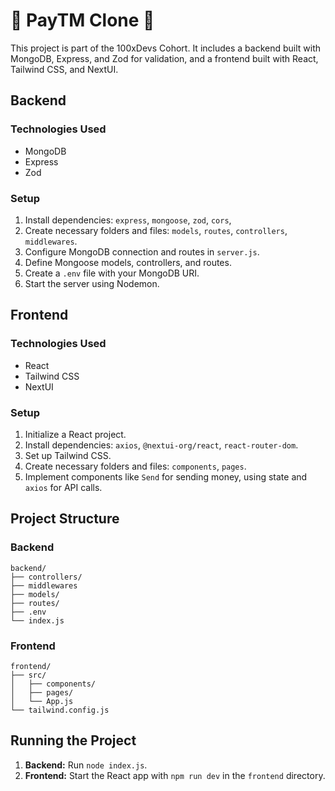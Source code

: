 

# 🌟 PayTM Clone 🌟

This project is part of the 100xDevs Cohort. It includes a backend built with MongoDB, Express, and Zod for validation, and a frontend built with React, Tailwind CSS, and NextUI.

## Backend

### Technologies Used
- MongoDB
- Express
- Zod

### Setup
1. Install dependencies: `express`, `mongoose`, `zod`, `cors`, 
2. Create necessary folders and files: `models`, `routes`, `controllers`, `middlewares`.
3. Configure MongoDB connection and routes in `server.js`.
4. Define Mongoose models, controllers, and routes.
5. Create a `.env` file with your MongoDB URI.
6. Start the server using Nodemon.

## Frontend

### Technologies Used
- React
- Tailwind CSS
- NextUI

### Setup
1. Initialize a React project.
2. Install dependencies: `axios`, `@nextui-org/react`, `react-router-dom`.
3. Set up Tailwind CSS.
4. Create necessary folders and files: `components`, `pages`.
5. Implement components like `Send` for sending money, using state and `axios` for API calls.

## Project Structure

### Backend
```
backend/
├── controllers/
├── middlewares
├── models/
├── routes/
├── .env
└── index.js
```

### Frontend
```
frontend/
├── src/
│   ├── components/
│   ├── pages/
│   └── App.js
└── tailwind.config.js
```

## Running the Project

1. **Backend:** Run `node index.js`.
2. **Frontend:** Start the React app with `npm run dev` in the `frontend` directory.

